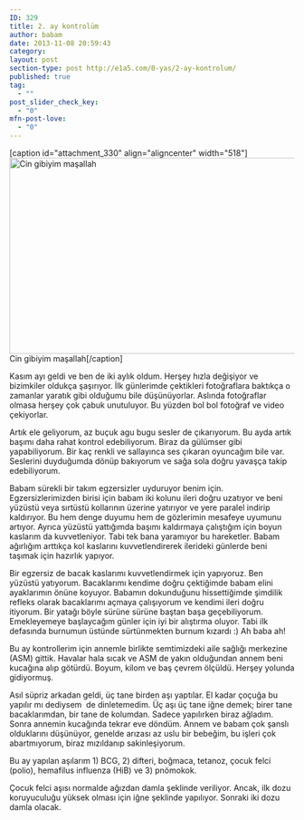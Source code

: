 ```yaml
---
ID: 329
title: 2. ay kontrolüm
author: babam
date: 2013-11-08 20:59:43
category:
layout: post
section-type: post http://e1a5.com/0-yas/2-ay-kontrolum/
published: true
tag:
  - ""
post_slider_check_key:
  - "0"
mfn-post-love:
  - "0"
---
```

[caption id="attachment_330" align="aligncenter" width="518"]<a href="http://e1a5.com/wp-content/uploads/2013/12/ikinci_ay.jpg"><img class="  wp-image-330" src="http://e1a5.com/wp-content/uploads/2013/12/ikinci_ay.jpg" alt="Cin gibiyim maşallah" width="518" height="346" /></a> Cin gibiyim maşallah[/caption]

Kasım ayı geldi ve ben de iki aylık oldum. Herşey hızla değişiyor ve bizimkiler oldukça şaşırıyor. İlk günlerimde çektikleri fotoğraflara baktıkça o zamanlar yaratık gibi olduğumu bile düşünüyorlar. Aslında fotoğraflar olmasa herşey çok çabuk unutuluyor. Bu yüzden bol bol fotoğraf ve video çekiyorlar.

Artık ele geliyorum, az buçuk agu bugu sesler de çıkarıyorum. Bu ayda artık başımı daha rahat kontrol edebiliyorum. Biraz da gülümser gibi yapabiliyorum. Bir kaç renkli ve sallayınca ses çıkaran oyuncağım bile var. Seslerini duyduğumda dönüp bakıyorum ve sağa sola doğru yavaşça takip edebiliyorum.

Babam sürekli bir takım egzersizler uyduruyor benim için. Egzersizlerimizden birisi için babam iki kolunu ileri doğru uzatıyor ve beni yüzüstü veya sırtüstü kollarının üzerine yatırıyor ve yere paralel indirip kaldırıyor. Bu hem denge duyumu hem de gözlerimin mesafeye uyumunu artıyor. Ayrıca yüzüstü yattığımda başımı kaldırmaya çalıştığım için boyun kaslarım da kuvvetleniyor. Tabi tek bana yaramıyor bu hareketler. Babam ağırlığım arttıkça kol kaslarını kuvvetlendirerek ilerideki günlerde beni taşımak için hazırlık yapıyor.

Bir egzersiz de bacak kaslarımı kuvvetlendirmek için yapıyoruz. Ben yüzüstü yatıyorum. Bacaklarımı kendime doğru çektiğimde babam elini ayaklarımın önüne koyuyor. Babamın dokunduğunu hissettiğimde şimdilik refleks olarak bacaklarımı açmaya çalışıyorum ve kendimi ileri doğru itiyorum. Bir yatağı böyle sürüne sürüne baştan başa geçebiliyorum. Emekleyemeye başlaycağım günler için iyi bir alıştırma oluyor. Tabi ilk defasında burnumun üstünde sürtünmekten burnum kızardı :) Ah baba ah!

Bu ay kontrollerim için annemle birlikte semtimizdeki aile sağlığı merkezine (ASM) gittik. Havalar hala sıcak ve ASM de yakın olduğundan annem beni kucağına alıp götürdü. Boyum, kilom ve baş çevrem ölçüldü. Herşey yolunda gidiyormuş.

Asıl süpriz arkadan geldi, üç tane birden aşı yaptılar. El kadar çoçuğa bu yapılır mı dediysem  de dinletemedim. Üç aşı üç tane iğne demek; birer tane bacaklarımdan, bir tane de kolumdan. Sadece yapılırken biraz ağladım. Sonra annemin kucağında tekrar eve döndüm. Annem ve babam çok şanslı olduklarını düşünüyor, genelde arızası az uslu bir bebeğim, bu işleri çok abartmıyorum, biraz mızıldanıp sakinleşiyorum.

Bu ay yapılan aşılarım 1) BCG, 2) difteri, boğmaca, tetanoz, çocuk felci (polio), hemafilus influenza (HiB) ve 3) pnömokok.

Çocuk felci aşısı normalde ağızdan damla şeklinde veriliyor. Ancak, ilk dozu koruyuculuğu yüksek olması için iğne şeklinde yapılıyor. Sonraki iki dozu damla olacak.
